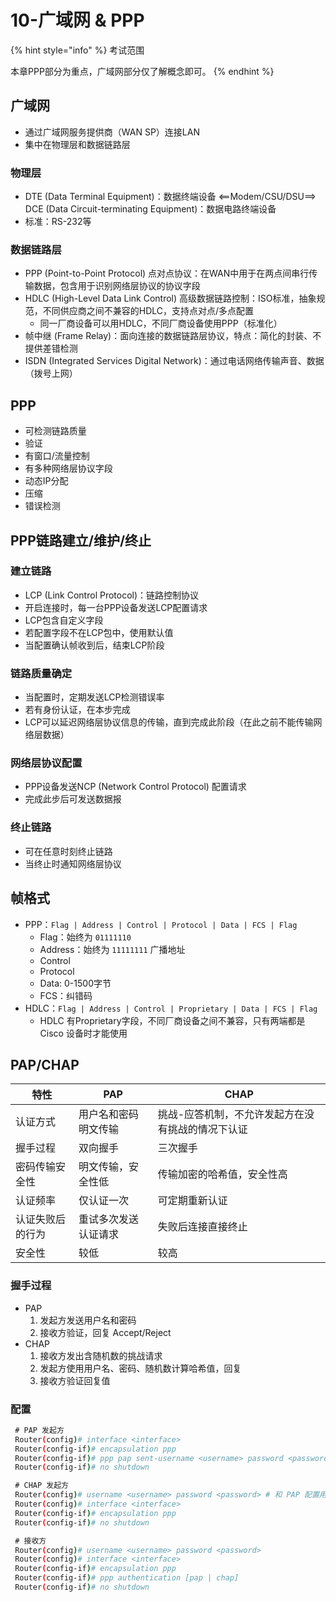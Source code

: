 # 10-广域网 & PPP

{% hint style="info" %}
考试范围

本章PPP部分为重点，广域网部分仅了解概念即可。
{% endhint %}

## 广域网

* 通过广域网服务提供商（WAN SP）连接LAN
* 集中在物理层和数据链路层

### 物理层

* DTE (Data Terminal Equipment)：数据终端设备 <==Modem/CSU/DSU==> DCE (Data Circuit-terminating Equipment)：数据电路终端设备
* 标准：RS-232等

### 数据链路层

* PPP (Point-to-Point Protocol) 点对点协议：在WAN中用于在两点间串行传输数据，包含用于识别网络层协议的协议字段
* HDLC (High-Level Data Link Control) 高级数据链路控制：ISO标准，抽象规范，不同供应商之间不兼容的HDLC，支持点对点/多点配置
  * 同一厂商设备可以用HDLC，不同厂商设备使用PPP（标准化）
* 帧中继 (Frame Relay)：面向连接的数据链路层协议，特点：简化的封装、不提供差错检测
* ISDN (Integrated Services Digital Network)：通过电话网络传输声音、数据（拨号上网）

## PPP

* 可检测链路质量
* 验证
* 有窗口/流量控制
* 有多种网络层协议字段
* 动态IP分配
* 压缩
* 错误检测

## PPP链路建立/维护/终止

### 建立链路

* LCP (Link Control Protocol)：链路控制协议
* 开启连接时，每一台PPP设备发送LCP配置请求
* LCP包含自定义字段
* 若配置字段不在LCP包中，使用默认值
* 当配置确认帧收到后，结束LCP阶段

### 链路质量确定

* 当配置时，定期发送LCP检测错误率
* 若有身份认证，在本步完成
* LCP可以延迟网络层协议信息的传输，直到完成此阶段（在此之前不能传输网络层数据）

### 网络层协议配置

* PPP设备发送NCP (Network Control Protocol) 配置请求
* 完成此步后可发送数据报

### 终止链路

* 可在任意时刻终止链路
* 当终止时通知网络层协议

## 帧格式

* PPP：`Flag | Address | Control | Protocol | Data | FCS | Flag`
  * Flag：始终为 `01111110`
  * Address：始终为 `11111111` 广播地址
  * Control
  * Protocol
  * Data: 0-1500字节
  * FCS：纠错码
* HDLC：`Flag | Address | Control | Proprietary | Data | FCS | Flag`
  * HDLC 有Proprietary字段，不同厂商设备之间不兼容，只有两端都是 Cisco 设备时才能使用

## PAP/CHAP

| 特性       | PAP        | CHAP                      |
| -------- | ---------- | ------------------------- |
| 认证方式     | 用户名和密码明文传输 | 挑战-应答机制，不允许发起方在没有挑战的情况下认证 |
| 握手过程     | 双向握手       | 三次握手                      |
| 密码传输安全性  | 明文传输，安全性低  | 传输加密的哈希值，安全性高             |
| 认证频率     | 仅认证一次      | 可定期重新认证                   |
| 认证失败后的行为 | 重试多次发送认证请求 | 失败后连接直接终止                 |
| 安全性      | 较低         | 较高                        |

### 握手过程

* PAP
  1. 发起方发送用户名和密码
  2. 接收方验证，回复 Accept/Reject
* CHAP
  1. 接收方发出含随机数的挑战请求
  2. 发起方使用用户名、密码、随机数计算哈希值，回复
  3. 接收方验证回复值

### 配置

```bash
 # PAP 发起方
 Router(config)# interface <interface>
 Router(config-if)# encapsulation ppp
 Router(config-if)# ppp pap sent-username <username> password <password>
 Router(config-if)# no shutdown
```

```bash
 # CHAP 发起方
 Router(config)# username <username> password <password> # 和 PAP 配置用户名密码的位置不同
 Router(config)# interface <interface>
 Router(config-if)# encapsulation ppp
 Router(config-if)# no shutdown
```

```bash
 # 接收方
 Router(config)# username <username> password <password>
 Router(config)# interface <interface>
 Router(config-if)# encapsulation ppp
 Router(config-if)# ppp authentication [pap | chap]
 Router(config-if)# no shutdown
```
